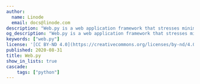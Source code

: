 ```yaml
---
author:
  name: Linode
  email: docs@linode.com
description: "Web.py is a web application framework that stresses minimalism, flexibility, rapid application development, and straight forward deployment. Originally developed to power the popular news and link aggregation site “Reddit,” web.py is a powerful option for developing systems for the web."
og_description: "Web.py is a web application framework that stresses minimalism, flexibility, rapid application development, and straight forward deployment. Originally developed to power the popular news and link aggregation site “Reddit,” web.py is a powerful option for developing systems for the web."
keywords: ["web.py"]
license: '[CC BY-ND 4.0](https://creativecommons.org/licenses/by-nd/4.0)'
published: 2020-08-31
title: Web.py
show_in_lists: true
cascade:
    tags: ["python"]
---
```


